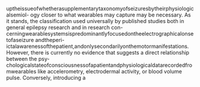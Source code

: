 uptheissueofwhetherasupplementarytaxonomyofseizuresbytheirphysiologicalsemiol-
ogy closer to what wearables may capture may be necessary. As it stands, the classification
used universally by published studies both in general epilepsy research and in research con-
cerningwearablesystemsispredominantlyfocusedontheelectrographicalonsetofaseizure
andtheperi-ictalawarenessofthepatient,andonlysecondarilyonthemotormanifestations.
However, there is currently no evidence that suggests a direct relationship between the psy-
chologicalstateofconsciousnessofapatientandphysiologicaldatarecordedfromwearables
like accelerometry, electrodermal activity, or blood volume pulse. Conversely, introducing a
